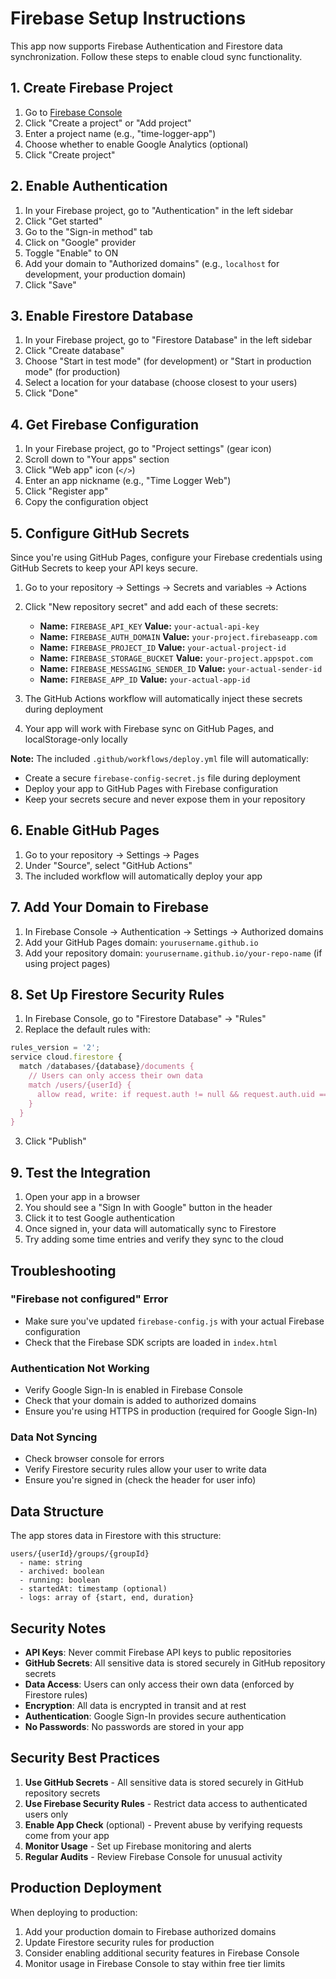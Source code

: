 # Firebase Setup Instructions

This app now supports Firebase Authentication and Firestore data synchronization. Follow these steps to enable cloud sync functionality.

## 1. Create Firebase Project

1. Go to [Firebase Console](https://console.firebase.google.com)
2. Click "Create a project" or "Add project"
3. Enter a project name (e.g., "time-logger-app")
4. Choose whether to enable Google Analytics (optional)
5. Click "Create project"

## 2. Enable Authentication

1. In your Firebase project, go to "Authentication" in the left sidebar
2. Click "Get started"
3. Go to the "Sign-in method" tab
4. Click on "Google" provider
5. Toggle "Enable" to ON
6. Add your domain to "Authorized domains" (e.g., `localhost` for development, your production domain)
7. Click "Save"

## 3. Enable Firestore Database

1. In your Firebase project, go to "Firestore Database" in the left sidebar
2. Click "Create database"
3. Choose "Start in test mode" (for development) or "Start in production mode" (for production)
4. Select a location for your database (choose closest to your users)
5. Click "Done"

## 4. Get Firebase Configuration

1. In your Firebase project, go to "Project settings" (gear icon)
2. Scroll down to "Your apps" section
3. Click "Web app" icon (`</>`)
4. Enter an app nickname (e.g., "Time Logger Web")
5. Click "Register app"
6. Copy the configuration object

## 5. Configure GitHub Secrets

Since you're using GitHub Pages, configure your Firebase credentials using GitHub Secrets to keep your API keys secure.

1. Go to your repository → Settings → Secrets and variables → Actions
2. Click "New repository secret" and add each of these secrets:
   - **Name:** `FIREBASE_API_KEY` **Value:** `your-actual-api-key`
   - **Name:** `FIREBASE_AUTH_DOMAIN` **Value:** `your-project.firebaseapp.com`
   - **Name:** `FIREBASE_PROJECT_ID` **Value:** `your-actual-project-id`
   - **Name:** `FIREBASE_STORAGE_BUCKET` **Value:** `your-project.appspot.com`
   - **Name:** `FIREBASE_MESSAGING_SENDER_ID` **Value:** `your-actual-sender-id`
   - **Name:** `FIREBASE_APP_ID` **Value:** `your-actual-app-id`

3. The GitHub Actions workflow will automatically inject these secrets during deployment
4. Your app will work with Firebase sync on GitHub Pages, and localStorage-only locally

**Note:** The included `.github/workflows/deploy.yml` file will automatically:
- Create a secure `firebase-config-secret.js` file during deployment
- Deploy your app to GitHub Pages with Firebase configuration
- Keep your secrets secure and never expose them in your repository

## 6. Enable GitHub Pages

1. Go to your repository → Settings → Pages
2. Under "Source", select "GitHub Actions"
3. The included workflow will automatically deploy your app

## 7. Add Your Domain to Firebase

1. In Firebase Console → Authentication → Settings → Authorized domains
2. Add your GitHub Pages domain: `yourusername.github.io`
3. Add your repository domain: `yourusername.github.io/your-repo-name` (if using project pages)

## 8. Set Up Firestore Security Rules

1. In Firebase Console, go to "Firestore Database" → "Rules"
2. Replace the default rules with:

```javascript
rules_version = '2';
service cloud.firestore {
  match /databases/{database}/documents {
    // Users can only access their own data
    match /users/{userId} {
      allow read, write: if request.auth != null && request.auth.uid == userId;
    }
  }
}
```

3. Click "Publish"

## 9. Test the Integration

1. Open your app in a browser
2. You should see a "Sign In with Google" button in the header
3. Click it to test Google authentication
4. Once signed in, your data will automatically sync to Firestore
5. Try adding some time entries and verify they sync to the cloud

## Troubleshooting

### "Firebase not configured" Error
- Make sure you've updated `firebase-config.js` with your actual Firebase configuration
- Check that the Firebase SDK scripts are loaded in `index.html`

### Authentication Not Working
- Verify Google Sign-In is enabled in Firebase Console
- Check that your domain is added to authorized domains
- Ensure you're using HTTPS in production (required for Google Sign-In)

### Data Not Syncing
- Check browser console for errors
- Verify Firestore security rules allow your user to write data
- Ensure you're signed in (check the header for user info)

## Data Structure

The app stores data in Firestore with this structure:
```
users/{userId}/groups/{groupId}
  - name: string
  - archived: boolean
  - running: boolean
  - startedAt: timestamp (optional)
  - logs: array of {start, end, duration}
```

## Security Notes

- **API Keys**: Never commit Firebase API keys to public repositories
- **GitHub Secrets**: All sensitive data is stored securely in GitHub repository secrets
- **Data Access**: Users can only access their own data (enforced by Firestore rules)
- **Encryption**: All data is encrypted in transit and at rest
- **Authentication**: Google Sign-In provides secure authentication
- **No Passwords**: No passwords are stored in your app

## Security Best Practices

1. **Use GitHub Secrets** - All sensitive data is stored securely in GitHub repository secrets
2. **Use Firebase Security Rules** - Restrict data access to authenticated users only
3. **Enable App Check** (optional) - Prevent abuse by verifying requests come from your app
4. **Monitor Usage** - Set up Firebase monitoring and alerts
5. **Regular Audits** - Review Firebase Console for unusual activity

## Production Deployment

When deploying to production:
1. Add your production domain to Firebase authorized domains
2. Update Firestore security rules for production
3. Consider enabling additional security features in Firebase Console
4. Monitor usage in Firebase Console to stay within free tier limits
